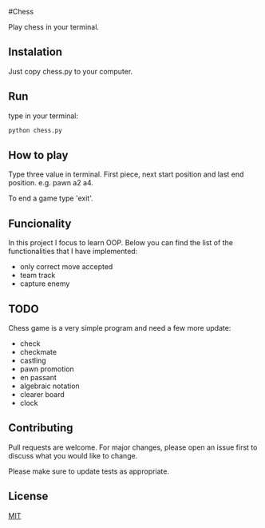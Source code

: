 #Chess

Play chess in your terminal.

## Instalation

Just copy chess.py to your computer.

## Run

type in your terminal:
```bash
python chess.py
```

## How to play

Type three value in terminal. First piece, next start position and last end position.
e.g. pawn a2 a4.

To end a game type 'exit'. 

## Funcionality

In this project I focus to learn OOP.
Below you can find the list of the functionalities that I have implemented:
* only correct move accepted
* team track
* capture enemy

## TODO

Chess game is a very simple program and need a few more update:
* check
* checkmate
* castling
* pawn promotion
* en passant
* algebraic notation
* clearer board
* clock

## Contributing

Pull requests are welcome. For major changes, please open an issue first
to discuss what you would like to change.

Please make sure to update tests as appropriate.

## License

[MIT](https://choosealicense.com/licenses/mit/)